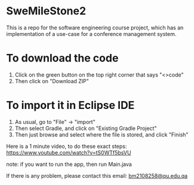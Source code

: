 # SweMileStone2
This is a repo for the software engineering course project, which has an implementation of a use-case for a conference management system.

# To download the code
1) Click on the green button on the top right corner that says "<>code"
2) Then click on "Download ZIP"

# To import it in Eclipse IDE
1) As usual, go to "File" -> "import"
2) Then select Gradle, and click on "Existing Gradle Project"
3) Then just browse and select where the file is stored, and click "Finish"

Here is a 1 minute video, to do these exact steps:
https://www.youtube.com/watch?v=tS0WTf5bsVU

note: if you want to run the app, then run Main.java

If there is any problem, please contact this email:
bm2108258@qu.edu.qa
